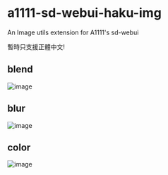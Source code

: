 # a1111-sd-webui-haku-img
An Image utils extension for A1111's sd-webui

暫時只支援正體中文!

## blend
![image](https://user-images.githubusercontent.com/59680068/210696162-22b842fa-6227-4bf4-a4ab-c9e0d6959760.png)

## blur
![image](https://user-images.githubusercontent.com/59680068/210696226-af62ac92-6a58-45e8-b765-57c85714a952.png)


## color
![image](https://user-images.githubusercontent.com/59680068/210696357-4288c990-8f65-4508-97e0-df651ae1c547.png)
